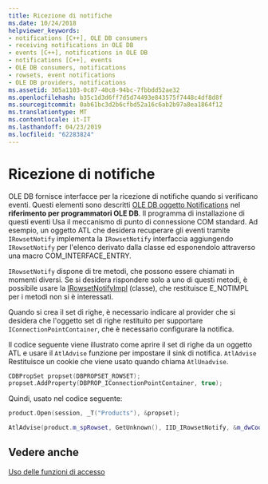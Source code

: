 ```yaml
---
title: Ricezione di notifiche
ms.date: 10/24/2018
helpviewer_keywords:
- notifications [C++], OLE DB consumers
- receiving notifications in OLE DB
- events [C++], notifications in OLE DB
- notifications [C++], events
- OLE DB consumers, notifications
- rowsets, event notifications
- OLE DB providers, notifications
ms.assetid: 305a1103-0c87-40c8-94bc-7fbbdd52ae32
ms.openlocfilehash: b35c1d3d6ff7d5d74493e843575f7448c4df8d8f
ms.sourcegitcommit: 0ab61bc3d2b6cfbd52a16c6ab2b97a8ea1864f12
ms.translationtype: MT
ms.contentlocale: it-IT
ms.lasthandoff: 04/23/2019
ms.locfileid: "62283824"
---
```

# <a name="receiving-notifications"></a>Ricezione di notifiche

OLE DB fornisce interfacce per la ricezione di notifiche quando si verificano eventi. Questi elementi sono descritti [OLE DB oggetto Notifications](/previous-versions/windows/desktop/ms725406(v=vs.85)) nel **riferimento per programmatori OLE DB**. Il programma di installazione di questi eventi Usa il meccanismo di punto di connessione COM standard. Ad esempio, un oggetto ATL che desidera recuperare gli eventi tramite `IRowsetNotify` implementa la `IRowsetNotify` interfaccia aggiungendo `IRowsetNotify` per l'elenco derivato dalla classe ed esponendolo attraverso una macro COM_INTERFACE_ENTRY.

`IRowsetNotify` dispone di tre metodi, che possono essere chiamati in momenti diversi. Se si desidera rispondere solo a uno di questi metodi, è possibile usare la [IRowsetNotifyImpl](../../data/oledb/irowsetnotifyimpl-class.md) (classe), che restituisce E_NOTIMPL per i metodi non si è interessati.

Quando si crea il set di righe, è necessario indicare al provider che si desidera che l'oggetto set di righe restituito per supportare `IConnectionPointContainer`, che è necessario configurare la notifica.

Il codice seguente viene illustrato come aprire il set di righe da un oggetto ATL e usare il `AtlAdvise` funzione per impostare il sink di notifica. `AtlAdvise` Restituisce un cookie che viene usato quando chiama `AtlUnadvise`.

```cpp
CDBPropSet propset(DBPROPSET_ROWSET);
propset.AddProperty(DBPROP_IConnectionPointContainer, true);
```

Quindi, usato nel codice seguente:

```cpp
product.Open(session, _T("Products"), &propset);

AtlAdvise(product.m_spRowset, GetUnknown(), IID_IRowsetNotify, &m_dwCookie);
```

## <a name="see-also"></a>Vedere anche

[Uso delle funzioni di accesso](../../data/oledb/using-accessors.md)